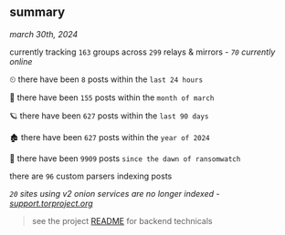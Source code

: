 
## summary
_march 30th, 2024_

currently tracking `163` groups across `299` relays & mirrors - _`70` currently online_

⏲ there have been `8` posts within the `last 24 hours`

🦈 there have been `155` posts within the `month of march`

🪐 there have been `627` posts within the `last 90 days`

🏚 there have been `627` posts within the `year of 2024`

🦕 there have been `9909` posts `since the dawn of ransomwatch`

there are `96` custom parsers indexing posts

_`20` sites using v2 onion services are no longer indexed - [support.torproject.org](https://support.torproject.org/onionservices/v2-deprecation/)_

> see the project [README](https://github.com/joshhighet/ransomwatch#ransomwatch--) for backend technicals
